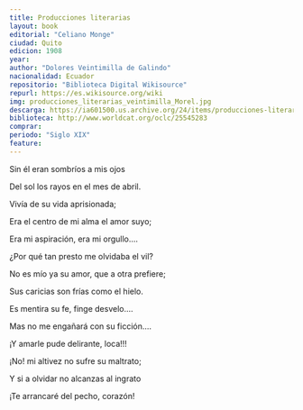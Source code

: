 ```yaml
---
title: Producciones literarias
layout: book
editorial: "Celiano Monge"
ciudad: Quito
edicion: 1908
year: 
author: "Dolores Veintimilla de Galindo"
nacionalidad: Ecuador
repositorio: "Biblioteca Digital Wikisource"
repurl: https://es.wikisource.org/wiki
img: producciones_literarias_veintimilla_Morel.jpg
descarga: https://ia601500.us.archive.org/24/items/producciones-literarias-dolores-veintimilla/Producciones%20literarias%20-%20Dolores%20Veintimilla.pdf
biblioteca: http://www.worldcat.org/oclc/25545283
comprar: 
periodo: "Siglo XIX"
feature: 
---
```

 

Sin él eran sombríos a mis ojos 
 
Del sol los rayos en el mes de abril. 
 
Vivía de su vida aprisionada; 
 
Era el centro de mi alma el amor suyo; 
 
Era mi aspiración, era mi orgullo.... 
 
¿Por qué tan presto me olvidaba el vil?
 
No es mío ya su amor, que a otra prefiere;
 
Sus caricias son frías como el hielo. 
 
Es mentira su fe, finge desvelo.... 
 
Mas no me engañará con su ficción.... 
 
¡Y amarle pude delirante, loca!!! 
 
¡No! mi altivez no sufre su maltrato;
 
Y si a olvidar no alcanzas al ingrato 
 
¡Te arrancaré del pecho, corazón!
